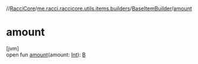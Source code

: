 //[RacciCore](../../../index.md)/[me.racci.raccicore.utils.items.builders](../index.md)/[BaseItemBuilder](index.md)/[amount](amount.md)

# amount

[jvm]\
open fun [amount](amount.md)(amount: [Int](https://kotlinlang.org/api/latest/jvm/stdlib/kotlin/-int/index.html)): [B](index.md)
